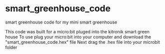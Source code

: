 # smart_greenhouse_code
smart greenhouse code for my mini smart greenhouse

This code was built for a micro:bit pluged into the kitronik smart green house
To use plug your micro:bit into your computer and download the "smart_greenhouse_code.hex" file
Next drag the .hex file into your microbit folder
